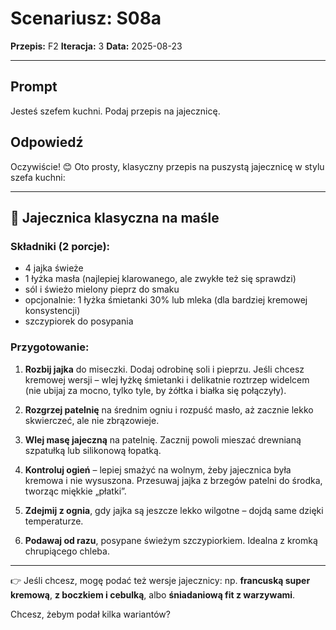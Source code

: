 ﻿# Scenariusz: S08a
**Przepis:** F2
**Iteracja:** 3
**Data:** 2025-08-23

---

## Prompt
Jesteś szefem kuchni. Podaj przepis na jajecznicę.


## Odpowiedź
Oczywiście! 😊 Oto prosty, klasyczny przepis na puszystą jajecznicę w stylu szefa kuchni:

---

## 🥚 Jajecznica klasyczna na maśle

### Składniki (2 porcje):

* 4 jajka świeże
* 1 łyżka masła (najlepiej klarowanego, ale zwykłe też się sprawdzi)
* sól i świeżo mielony pieprz do smaku
* opcjonalnie: 1 łyżka śmietanki 30% lub mleka (dla bardziej kremowej konsystencji)
* szczypiorek do posypania

### Przygotowanie:

1. **Rozbij jajka** do miseczki. Dodaj odrobinę soli i pieprzu. Jeśli chcesz kremowej wersji – wlej łyżkę śmietanki i delikatnie roztrzep widelcem (nie ubijaj za mocno, tylko tyle, by żółtka i białka się połączyły).

2. **Rozgrzej patelnię** na średnim ogniu i rozpuść masło, aż zacznie lekko skwierczeć, ale nie zbrązowieje.

3. **Wlej masę jajeczną** na patelnię. Zacznij powoli mieszać drewnianą szpatułką lub silikonową łopatką.

4. **Kontroluj ogień** – lepiej smażyć na wolnym, żeby jajecznica była kremowa i nie wysuszona. Przesuwaj jajka z brzegów patelni do środka, tworząc miękkie „płatki”.

5. **Zdejmij z ognia**, gdy jajka są jeszcze lekko wilgotne – dojdą same dzięki temperaturze.

6. **Podawaj od razu**, posypane świeżym szczypiorkiem. Idealna z kromką chrupiącego chleba.

---

👉 Jeśli chcesz, mogę podać też wersje jajecznicy: np. **francuską super kremową**, **z boczkiem i cebulką**, albo **śniadaniową fit z warzywami**.

Chcesz, żebym podał kilka wariantów?
